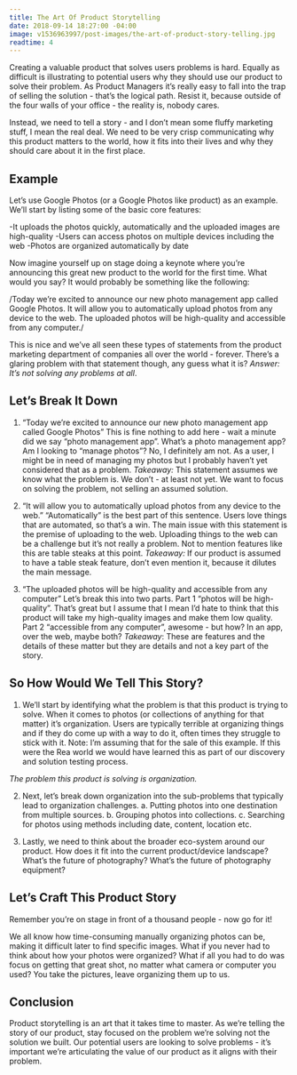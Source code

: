 ```yaml
---
title: The Art Of Product Storytelling
date: 2018-09-14 18:27:00 -04:00
image: v1536963997/post-images/the-art-of-product-story-telling.jpg
readtime: 4
---
```


Creating a valuable product that solves users problems is hard. Equally as difficult is illustrating to potential users why they should use our product to solve their problem. As Product Managers it’s really easy to fall into the trap of selling the solution - that’s the logical path. Resist it, because outside of the four walls of your office - the reality is, nobody cares.

Instead, we need to tell a story - and I don’t mean some fluffy marketing stuff, I mean the real deal. We need to be very crisp communicating why this product matters to the world, how it fits into their lives and why they should care about it in the first place.

## Example
Let’s use Google Photos (or a Google Photos like product) as an example. We’ll start by listing some of the basic core features:

-It uploads the photos quickly, automatically and the uploaded images are high-quality
-Users can access photos on multiple devices including the web
-Photos are organized automatically by date

Now imagine yourself up on stage doing a keynote where you’re announcing this great new product to the world for the first time. What would you say? It would probably be something like the following:

/Today we’re excited to announce our new photo management app called Google Photos. It will allow you to automatically upload photos from any device to the web. The uploaded photos will be high-quality and accessible from any computer./

This is nice and we’ve all seen these types of statements from the product marketing department of companies all over the world - forever. There’s a glaring problem with that statement though, any guess what it is? *Answer: It’s not solving any problems at all*.

## Let’s Break It Down
1. “Today we’re excited to announce our new photo management app called Google Photos”
This is fine nothing to add here - wait a minute did we say “photo management app”. What’s a photo management app? Am I looking to “manage photos”? No, I definitely am not. As a user, I might be in need of managing my photos but I probably haven’t yet considered that as a problem.
*Takeaway:* This statement assumes we know what the problem is. We don’t - at least not yet. We want to focus on solving the problem, not selling an assumed solution.

2. “It will allow you to automatically upload photos from any device to the web.”
“Automatically” is the best part of this sentence. Users love things that are automated, so that’s a win. The main issue with this statement is the premise of uploading to the web. Uploading things to the web can be a challenge but it’s not really a problem. Not to mention features like this are table steaks at this point.
*Takeaway:* If our product is assumed to have a table steak feature, don’t even mention it, because it dilutes the main message.

3. “The uploaded photos will be high-quality and accessible from any computer”
Let’s break this into two parts. Part 1 “photos will be high-quality”. That’s great but I assume that I mean I’d hate to think that this product will take my high-quality images and make them low quality. Part 2 “accessible from any computer”, awesome - but how? In an app, over the web, maybe both?
*Takeaway*: These are features and the details of these matter but they are details and not a key part of the story.


## So How Would We Tell This Story?
1. We’ll start by identifying what the problem is that this product is trying to solve. When it comes to photos (or collections of anything for that matter) it’s organization. Users are typically terrible at organizing things and if they do come up with a way to do it, often times they struggle to stick with it. Note: I’m assuming that for the sale of this example. If this were the Rea world we would have learned this as part of our discovery and solution testing process.

*The problem this product is solving is organization.*

2. Next, let’s break down organization into the sub-problems that typically lead to organization challenges.
a. Putting photos into one destination from multiple sources.
b. Grouping photos into collections.
c. Searching for photos using methods including date, content, location etc.

3. Lastly, we need to think about the broader eco-system around our product. How does it fit into the current product/device landscape? What’s the future of photography? What’s the future of photography equipment?

## Let’s Craft This Product Story
Remember you’re on stage in front of a thousand people - now go for it!

We all know how time-consuming manually organizing photos can be, making it difficult later to find specific images. What if you never had to think about how your photos were organized? What if all you had to do was focus on getting that great shot, no matter what camera or computer you used? You take the pictures, leave organizing them up to us.

## Conclusion
Product storytelling is an art that it takes time to master. As we’re telling the story of our product, stay focused on the problem we’re solving not the solution we built. Our potential users are looking to solve problems - it’s important we’re articulating the value of our product as it aligns with their problem.
